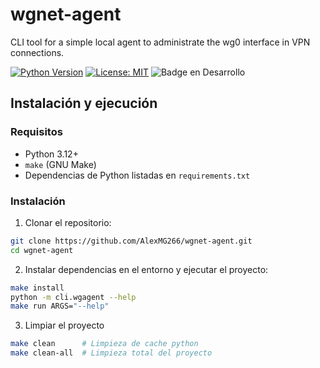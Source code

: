 # wgnet-agent
CLI tool for a simple local agent to administrate the wg0 interface in VPN connections.

[![Python Version](https://img.shields.io/badge/python-3.12+-blue.svg)](https://www.python.org/)
[![License: MIT](https://img.shields.io/badge/License-MIT-green.svg)](LICENSE)
![Badge en Desarrollo](https://img.shields.io/badge/STATUS-IN%20DEVELOP-green)


## Instalación y ejecución

### Requisitos

- Python 3.12+
- `make` (GNU Make)
- Dependencias de Python listadas en `requirements.txt`

### Instalación

1. Clonar el repositorio:

```bash
git clone https://github.com/AlexMG266/wgnet-agent.git
cd wgnet-agent
```

2. Instalar dependencias en el entorno y ejecutar el proyecto:

````bash
make install 
python -m cli.wgagent --help
make run ARGS="--help"  
````

3. Limpiar el proyecto
```bash
make clean      # Limpieza de cache python 
make clean-all  # Limpieza total del proyecto 
```
